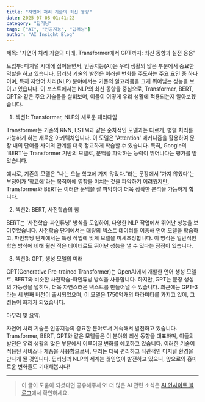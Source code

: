 ```yaml
---
title: "자연어 처리 기술의 최신 동향"
date: 2025-07-08 01:41:22
category: "딥러닝"
tags: ["AI", "인공지능", "딥러닝"]
author: "AI Insight Blog"
---
```


제목: "자연어 처리 기술의 미래, Transformer에서 GPT까지: 최신 동향과 실전 응용"

도입부: 
디지털 시대에 접어들면서, 인공지능(AI)은 우리 생활의 많은 부분에서 중요한 역할을 하고 있습니다. 딥러닝 기술의 발전은 이러한 변화를 주도하는 주요 요인 중 하나이며, 특히 자연어 처리(NLP) 분야에서는 기존의 알고리즘을 크게 뛰어넘는 성능을 보이고 있습니다. 이 포스트에서는 NLP의 최신 동향을 중심으로, Transformer, BERT, GPT와 같은 주요 기술들을 살펴보며, 이들이 어떻게 우리 생활에 적용되는지 알아보겠습니다.

1. 섹션1: Transformer, NLP의 새로운 패러다임

Transformer는 기존의 RNN, LSTM과 같은 순차적인 모델과는 다르게, 병렬 처리를 가능하게 하는 새로운 아키텍처입니다. 이 모델은 'Attention' 메커니즘을 활용하여 문장 내의 단어들 사이의 관계를 더욱 정교하게 학습할 수 있습니다. 특히, Google의 'BERT'는 Transformer 기반의 모델로, 문맥을 파악하는 능력이 뛰어나다는 평가를 받았습니다.

예시로, 기존의 모델은 "나는 오늘 학교에 가지 않았다."라는 문장에서 '가지 않았다'는 부정어가 '학교에'라는 목적어에 영향을 미치는 것을 파악하기 어려웠지만, Transformer와 BERT는 이러한 문맥을 잘 파악하여 더욱 정확한 분석을 가능하게 합니다.

2. 섹션2: BERT, 사전학습의 힘

BERT는 '사전학습-파인튜닝' 방식을 도입하여, 다양한 NLP 작업에서 뛰어난 성능을 보여주었습니다. 사전학습 단계에서는 대량의 텍스트 데이터를 이용해 언어 모델을 학습하고, 파인튜닝 단계에서는 특정 작업에 맞게 모델을 미세조정합니다. 이 방식은 일반적인 학습 방식에 비해 훨씬 적은 데이터로도 뛰어난 성능을 낼 수 있다는 장점이 있습니다.

3. 섹션3: GPT, 생성 모델의 미래

GPT(Generative Pre-trained Transformer)는 OpenAI에서 개발한 언어 생성 모델로, BERT와 비슷한 사전학습-파인튜닝 방식을 사용합니다. 하지만, GPT는 문장 생성의 가능성을 넓히며, 더욱 자연스러운 텍스트를 만들어낼 수 있습니다. 최근에는 GPT-3라는 세 번째 버전이 출시되었으며, 이 모델은 1750억개의 파라미터를 가지고 있어, 그 성능이 화제가 되었습니다.

마무리 및 요약:

자연어 처리 기술은 인공지능의 중요한 분야로서 계속해서 발전하고 있습니다. Transformer, BERT, GPT와 같은 모델들은 이 분야의 최신 동향을 대표하며, 이들의 발전은 우리 생활의 많은 부분에서 이루어질 변화를 예고하고 있습니다. 이러한 기술이 적용된 서비스나 제품을 사용함으로써, 우리는 더욱 편리하고 직관적인 디지털 환경을 만나게 될 것입니다. 딥러닝과 NLP의 세계는 끊임없이 발전하고 있으니, 앞으로의 흥미로운 변화들도 기대해봅시다!

---

> 이 글이 도움이 되셨다면 공유해주세요! 
> 더 많은 AI 관련 소식은 [AI 인사이트 블로그](https://tonyhwang1004.github.io/ai-insight-blog)에서 확인하세요.
